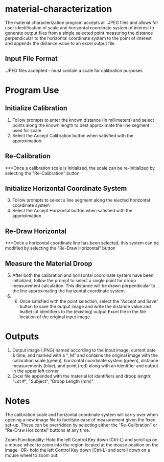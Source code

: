# material-characterization
The material characterization program accepts all .JPEG files and allows for user identification of scale and horizontal coordinate system of interest to generate output files from a single selected point measuring the distance perpendicular to the horizontal coordinate system to the point of interest and appends the distance value to an excel output file.

## Input File Format
.JPEG files accepted - must contain a scale for calibration purposes

# Program Use
## Initialize Calibration 
1. Follow prompts to enter the known distance (in millimeters) and select points along the known length to best approximate the line segment used for scale
2. Select the Accept Calibration button when satisfied with the approximation
## Re-Calibration
***Once a calibration scale is initialized, the scale can be re-initialized by selecting the "Re-Calibration" button

## Initialize Horizontal Coordinate System 
3. Follow prompts to select a line segment along the elected horizontal coordinate system 
4. Select the Accept Horizontal button when satisfied with the approximation
## Re-Draw Horizontal
***Once a horizontal coordinate line has been selected, this system can be modified by selecting the "Re-Draw Horizontal" button

## Measure the Material Droop 
5. After both the calibration and horizontal coordinate system have been initialized, follow the prompt to select a single point for droop measurement calculation. This distance will be drawn perpendicular to the line approximating the horizontal coordinate system.
6. 6. Once satisfied with the point selection, select the "Accept and Save" button to save the output image and write the distance value and leaflet lot identifiers to the (existing) output Excel file in the file location of the original input image. 

# Outputs
1. Output image (.PNG) named according to the input image, current date & time, and marked with a "_M" and contains the original image with the calibration scale (green), horizontal coordinate system (green), distance measurements (blue), and point (red) along with an identifier and output in the upper left corner
2. Excel file appended with the material lot identifiers and droop length: "Lot #", "Subject", "Droop Length (mm)"

# Notes
The calibration scale and horizontal coordinate system will carry over when opening a new image file to facilitate ease of measurement given the fixed set-up. These can be overridden by selecting either the "Re-Calibration" or "Re-Draw Horizontal" buttons at any time. 

Zoom Functionality: Hold the left Control Key down (Ctrl-L) and scroll up on a mouse wheel to zoom into the region located at the mouse position on the image -OR- hold the left Control Key down (Ctrl-L) and scroll down on a mouse wheel to zoom out. 
